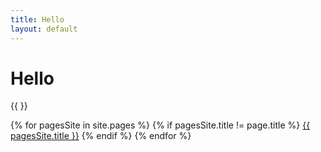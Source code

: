 ```yaml
---
title: Hello
layout: default
---
```

# Hello 
{{  }}


{% for  pagesSite in site.pages %}
    {% if pagesSite.title != page.title %}
     <a href="{{ pagesSite.url }}">{{ pagesSite.title }}</a>
    {% endif %}
{% endfor %}